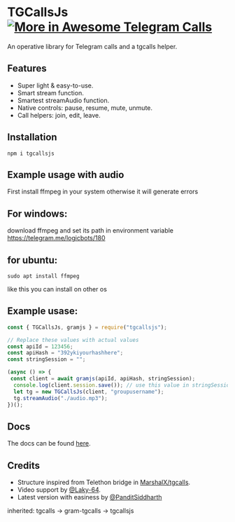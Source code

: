 # TGCallsJs [![More in Awesome Telegram Calls](https://awesome.re/mentioned-badge-flat.svg)](https://github.com/tgcalls/awesome-tgcalls)

An operative library for Telegram calls and a tgcalls helper.

## Features

-   Super light & easy-to-use.
-   Smart stream function.
-   Smartest streamAudio function.
-   Native controls: pause, resume, mute, unmute.
-   Call helpers: join, edit, leave.

## Installation

```shell
npm i tgcallsjs
```

## Example usage with audio

First install ffmpeg in your system otherwise it will generate errors  

## For windows:  

download ffmpeg and set its path in environment variable  
https://telegram.me/logicbots/180  

## for ubuntu:

`sudo apt install ffmpeg`  

like this you can install on other os  

## Example usase:

```js
const { TGCallsJs, gramjs } = require("tgcallsjs");

// Replace these values with actual values
const apiId = 123456;
const apiHash = "392ykiyourhashhere";
const stringSession = "";

(async () => {
 const client = await gramjs(apiId, apiHash, stringSession);
  console.log(client.session.save()); // use this value in stringSession after 1 time generate
  let tg = new TGCallsJs(client, "groupusername");
  tg.streamAudio("./audio.mp3");
})();

```

## Docs

The docs can be found [here](https://tgcallsjs.github.io/gram-tgcalls).  

## Credits

-   Structure inspired from Telethon bridge in [MarshalX/tgcalls](https://github.com/MarshalX/tgcalls).  
-   Video support by [@Laky-64](https://github.com/Laky-64).  
-   Latest version with easiness by [@PanditSiddharth](https://telegram.me/panditSiddharth)  

inherited: tgcalls -> gram-tgcalls -> tgcallsjs

